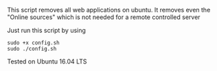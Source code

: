 This script removes all web applications on ubuntu.
It removes even the "Online sources" which is not needed
for a remote controlled server

Just run this script by using

```
sudo +x config.sh
sudo ./config.sh
```

Tested on Ubuntu 16.04 LTS
